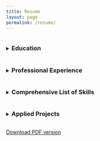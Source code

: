 ```yaml
---
title: Resume
layout: page
permalink: /resume/
---
```


<details>
    <summary><h3 style="display: inline-block;">Education</h3></summary>
    <p><strong>CARLETON UNIVERSITY</strong> September 2019 – April 2024</p>
    <p>Bachelor of Engineering – Computer Systems Engineering</p>
</details>

<details>
    <summary><h3 style="display: inline-block;">Professional Experience</h3></summary>
    <h4><strong>Software Engineering Intern | Romaeris| May 2023 – September 2023</strong></h4>
    <ul>
        <li>Developed and maintained embedded software for mission-critical drone flight applications using C and C++, ensuring robust and efficient performance.</li>
        <li>Collaborated with cross-functional teams, including Systems Engineering, to ensure system-software consistency and refinement of software components; actively participated in Agile methodologies, including daily stand-ups, sprint planning, and retrospectives.</li>
        <li>Conducted code reviews, debugging, and wrote test procedures; analyzed and implemented corrections for defect reports, ensuring high-quality deliverables.</li>
        <li>Performed engineering testing in the field, investigated problems, and provided practical solutions; utilized development tools such as Microsoft Visual Studio, GIT, Docker, and GitHub.</li>
    </ul>
    
    <h4><strong>Tutor | Oxford Learning Kanata | September 2022 – April 2024</strong></h4>
    <ul>
        <li>Provided academic support in programming languages and computer science concepts.</li>
        <li>Developed custom lesson plans and teaching materials to enhance learning outcomes.</li>
        <li>Assisted students in understanding complex technical issues and improving their problem-solving skills.</li>
    </ul>
</details>

<details>
    <summary><h3 style="display: inline-block;">Comprehensive List of Skills</h3></summary>
    <h4><strong>Programming Languages:</strong></h4>
    <ul>
        <li><strong>Python</strong> - <em>Expert</em>: Skilled in scripting, data analysis, machine learning, and automation.</li>
        <li><strong>C++</strong> - <em>Expert</em>: Expertise in object-oriented programming and performance optimization.</li>
        <li><strong>Java</strong> - <em>Advanced</em>: Experienced in building robust, scalable applications and systems.</li>
        <li><strong>C</strong> - <em>Advanced</em>: Strong understanding of low-level programming and embedded systems.</li>
        <li><strong>C#</strong> - <em>Advanced</em>: Proficient in developing applications using the .NET framework.</li>
        <li><strong>TypeScript</strong> - <em>Intermediate</em>: Proficient in building scalable and maintainable web applications.</li>
        <li><strong>JavaScript</strong> - <em>Intermediate</em>: Knowledgeable in front-end development and dynamic web applications.</li>
        <li><strong>MySQL</strong> - <em>Intermediate</em>: Proficient in database design, management, and query optimization.</li>
        <li><strong>Rust</strong> - <em>Intermediate</em>: Familiar with system-level programming and memory safety.</li>
        <li><strong>SQL</strong> - <em>Intermediate</em>: Experienced in writing complex queries for data manipulation and retrieval.</li>
    </ul>

    <h4><strong>Frameworks and Libraries:</strong></h4>
    <ul>
        <li><strong>NumPy</strong> - <em>Expert</em>: Skilled in numerical computing and data manipulation.</li>
        <li><strong>Microsoft .NET</strong> - <em>Advanced</em>: Proficient in building enterprise-level applications.</li>
        <li><strong>sklearn (Scikit-learn)</strong> - <em>Advanced</em>: Experienced in machine learning and data science.</li>
        <li><strong>PyTorch</strong> - <em>Advanced</em>: Proficient in deep learning and neural networks.</li>
        <li><strong>React</strong> - <em>Intermediate</em>: Knowledgeable in building interactive user interfaces.</li>
        <li><strong>Node.js</strong> - <em>Intermediate</em>: Experienced in server-side development.</li>
        <li><strong>Bootstrap</strong> - <em>Intermediate</em>: Knowledgeable in responsive web design.</li>
        <li><strong>Django</strong> - <em>Novice</em>: Basic web development and backend skills.</li>
        <li><strong>Ruby on Rails</strong> - <em>Novice</em>: Basic understanding of building web applications with Rails.</li>
    </ul>

    <h4><strong>Operating Systems:</strong></h4>
    <ul>
        <li><strong>Windows</strong> - <em>Expert</em>: Extensive experience in using and troubleshooting.</li>
        <li><strong>Linux</strong> - <em>Advanced</em>: Proficient in various distributions and command-line operations.
            <ul>
                <li><strong>Ubuntu</strong> - <em>Advanced</em>: Experienced in development, server management, and general usage.</li>
                <li><strong>CentOS</strong> - <em>Intermediate</em>: Skilled in server environments and enterprise applications.</li>
                <li><strong>Fedora</strong> - <em>Intermediate</em>: Knowledgeable in cutting-edge development and testing environments.</li>
            </ul>
        </li>
        <li><strong>ROS (Robot Operating System)</strong> - <em>Intermediate</em>: Experienced in robotic software development and integration.</li>
        <li><strong>MacOS</strong> - <em>Intermediate</em>: Familiar with development and everyday use.</li>
        <li><strong>Android</strong> - <em>Novice</em>: Basic knowledge in app development and system operations.</li>
    </ul>

    <h4><strong>Development Methodologies:</strong></h4>
    <ul>
        <li><strong>Agile</strong> - <em>Advanced</em>: Proficient in iterative development and team collaboration.</li>
        <li><strong>Waterfall</strong> - <em>Advanced</em>: Experienced in structured project planning and execution.</li>
    </ul>

    <h4><strong>Soft Skills:</strong></h4>
    <ul>
        <li><strong>Independence</strong> - Capable of working independently and taking initiative.</li>
        <li><strong>Time Management</strong> - Efficient in managing time and meeting deadlines.</li>
        <li><strong>Teamwork</strong> - Skilled in collaborating with team members to achieve goals.</li>
        <li><strong>Communication</strong> - Proficient in conveying ideas and information effectively.</li>
        <li><strong>Leadership</strong> - Experienced in leading projects and guiding team members.</li>
    </ul>
</details>

<details>
    <summary><h3 style="display: inline-block;">Applied Projects</h3></summary>
    <h4><strong>Autonomous Car Navigation & Mapping September 2023 – April 2024</strong></h4>
    <ul>
        <li>Utilized ROS, C++, and Python to test and optimize algorithms, significantly improving the performance and reliability of autonomous car navigation systems.</li>
        <li>Implemented advanced mapping techniques and sensor integration using ROS on a virtual Linux platform, facilitating accurate and real-time environmental mapping, crucial for the autonomous navigation system’s decision-making processes.</li>
        <li>Applied multithreading for real-time data processing and socket programming for inter-component communication, using object-oriented programming (OOP) principles for modular design.</li>
    </ul>

    <h4><strong>Surgical Robotics Project January 2024 – April 2024</strong></h4>
    <ul>
        <li>Programmed a robotic system specialized in laparoscopic surgery, utilizing Python, MATLAB, and Simulink to ensure precise control and efficient operation.</li>
        <li>Applied analytical skills in linear algebra and differential equations, and control system architectures, to enhance and refine the movement mechanics for robotic system.</li>
        <li>Collaborated closely with medical professionals to integrate surgical requirements into the robot design, ensuring the system meets medical standards and optimizes patient safety and procedural efficiency.</li>
    </ul>
</details>

<p><a href="/assets/files/Resume.pdf"><ins>Download PDF version</ins></a></p>
